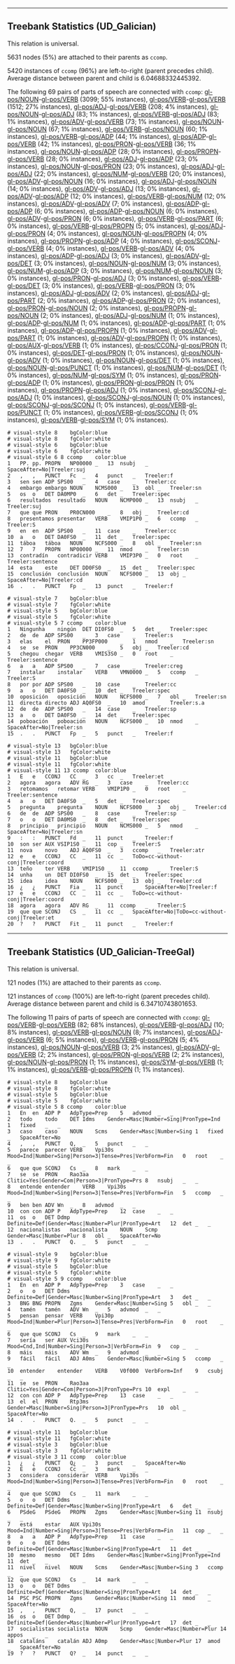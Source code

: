 

--------------------------------------------------------------------------------

## Treebank Statistics (UD_Galician)

This relation is universal.

5631 nodes (5%) are attached to their parents as `ccomp`.

5420 instances of `ccomp` (96%) are left-to-right (parent precedes child).
Average distance between parent and child is 6.04688332445392.

The following 69 pairs of parts of speech are connected with `ccomp`: [gl-pos/NOUN]()-[gl-pos/VERB]() (3099; 55% instances), [gl-pos/VERB]()-[gl-pos/VERB]() (1512; 27% instances), [gl-pos/ADJ]()-[gl-pos/VERB]() (208; 4% instances), [gl-pos/NOUN]()-[gl-pos/ADJ]() (83; 1% instances), [gl-pos/VERB]()-[gl-pos/ADJ]() (83; 1% instances), [gl-pos/ADV]()-[gl-pos/VERB]() (73; 1% instances), [gl-pos/NOUN]()-[gl-pos/NOUN]() (67; 1% instances), [gl-pos/VERB]()-[gl-pos/NOUN]() (60; 1% instances), [gl-pos/VERB]()-[gl-pos/ADP]() (44; 1% instances), [gl-pos/ADP]()-[gl-pos/VERB]() (42; 1% instances), [gl-pos/PRON]()-[gl-pos/VERB]() (36; 1% instances), [gl-pos/NOUN]()-[gl-pos/ADP]() (28; 0% instances), [gl-pos/PROPN]()-[gl-pos/VERB]() (28; 0% instances), [gl-pos/ADJ]()-[gl-pos/ADP]() (23; 0% instances), [gl-pos/NOUN]()-[gl-pos/PRON]() (23; 0% instances), [gl-pos/ADJ]()-[gl-pos/ADJ]() (22; 0% instances), [gl-pos/NUM]()-[gl-pos/VERB]() (20; 0% instances), [gl-pos/ADV]()-[gl-pos/NOUN]() (16; 0% instances), [gl-pos/ADJ]()-[gl-pos/NOUN]() (14; 0% instances), [gl-pos/ADV]()-[gl-pos/ADJ]() (13; 0% instances), [gl-pos/ADV]()-[gl-pos/ADP]() (12; 0% instances), [gl-pos/VERB]()-[gl-pos/NUM]() (12; 0% instances), [gl-pos/ADV]()-[gl-pos/ADV]() (7; 0% instances), [gl-pos/ADP]()-[gl-pos/ADP]() (6; 0% instances), [gl-pos/ADP]()-[gl-pos/NOUN]() (6; 0% instances), [gl-pos/ADV]()-[gl-pos/PRON]() (6; 0% instances), [gl-pos/VERB]()-[gl-pos/PART]() (6; 0% instances), [gl-pos/VERB]()-[gl-pos/PROPN]() (5; 0% instances), [gl-pos/ADJ]()-[gl-pos/PRON]() (4; 0% instances), [gl-pos/NOUN]()-[gl-pos/PROPN]() (4; 0% instances), [gl-pos/PROPN]()-[gl-pos/ADP]() (4; 0% instances), [gl-pos/SCONJ]()-[gl-pos/VERB]() (4; 0% instances), [gl-pos/VERB]()-[gl-pos/ADV]() (4; 0% instances), [gl-pos/ADP]()-[gl-pos/ADJ]() (3; 0% instances), [gl-pos/ADV]()-[gl-pos/DET]() (3; 0% instances), [gl-pos/NOUN]()-[gl-pos/NUM]() (3; 0% instances), [gl-pos/NUM]()-[gl-pos/ADP]() (3; 0% instances), [gl-pos/NUM]()-[gl-pos/NOUN]() (3; 0% instances), [gl-pos/PRON]()-[gl-pos/ADJ]() (3; 0% instances), [gl-pos/VERB]()-[gl-pos/DET]() (3; 0% instances), [gl-pos/VERB]()-[gl-pos/PRON]() (3; 0% instances), [gl-pos/ADJ]()-[gl-pos/ADV]() (2; 0% instances), [gl-pos/ADJ]()-[gl-pos/PART]() (2; 0% instances), [gl-pos/ADP]()-[gl-pos/PRON]() (2; 0% instances), [gl-pos/PRON]()-[gl-pos/NOUN]() (2; 0% instances), [gl-pos/PROPN]()-[gl-pos/NOUN]() (2; 0% instances), [gl-pos/ADJ]()-[gl-pos/NUM]() (1; 0% instances), [gl-pos/ADP]()-[gl-pos/NUM]() (1; 0% instances), [gl-pos/ADP]()-[gl-pos/PART]() (1; 0% instances), [gl-pos/ADP]()-[gl-pos/PROPN]() (1; 0% instances), [gl-pos/ADV]()-[gl-pos/PART]() (1; 0% instances), [gl-pos/ADV]()-[gl-pos/PROPN]() (1; 0% instances), [gl-pos/AUX]()-[gl-pos/VERB]() (1; 0% instances), [gl-pos/CCONJ]()-[gl-pos/PRON]() (1; 0% instances), [gl-pos/DET]()-[gl-pos/PRON]() (1; 0% instances), [gl-pos/NOUN]()-[gl-pos/ADV]() (1; 0% instances), [gl-pos/NOUN]()-[gl-pos/DET]() (1; 0% instances), [gl-pos/NOUN]()-[gl-pos/PUNCT]() (1; 0% instances), [gl-pos/NUM]()-[gl-pos/DET]() (1; 0% instances), [gl-pos/NUM]()-[gl-pos/SYM]() (1; 0% instances), [gl-pos/PRON]()-[gl-pos/ADP]() (1; 0% instances), [gl-pos/PRON]()-[gl-pos/PRON]() (1; 0% instances), [gl-pos/PROPN]()-[gl-pos/ADJ]() (1; 0% instances), [gl-pos/SCONJ]()-[gl-pos/ADJ]() (1; 0% instances), [gl-pos/SCONJ]()-[gl-pos/NOUN]() (1; 0% instances), [gl-pos/SCONJ]()-[gl-pos/SCONJ]() (1; 0% instances), [gl-pos/VERB]()-[gl-pos/PUNCT]() (1; 0% instances), [gl-pos/VERB]()-[gl-pos/SCONJ]() (1; 0% instances), [gl-pos/VERB]()-[gl-pos/SYM]() (1; 0% instances).


~~~ conllu
# visual-style 8	bgColor:blue
# visual-style 8	fgColor:white
# visual-style 6	bgColor:blue
# visual-style 6	fgColor:white
# visual-style 6 8 ccomp	color:blue
1	PP.	pp.	PROPN	NP00000	_	13	nsubj	_	SpaceAfter=No|Treeler:suj
2	,	,	PUNCT	Fc	_	4	punct	_	Treeler:f
3	sen	sen	ADP	SPS00	_	4	case	_	Treeler:cc
4	embargo	embargo	NOUN	NCMS000	_	13	obl	_	Treeler:sn
5	os	o	DET	DA0MP0	_	6	det	_	Treeler:spec
6	resultados	resultado	NOUN	NCMP000	_	13	nsubj	_	Treeler:suj
7	que	que	PRON	PR0CN000	_	8	obj	_	Treeler:cd
8	presentamos	presentar	VERB	VMIP1P0	_	6	ccomp	_	Treeler:S
9	en	en	ADP	SPS00	_	11	case	_	Treeler:cc
10	a	o	DET	DA0FS0	_	11	det	_	Treeler:spec
11	táboa	táboa	NOUN	NCFS000	_	8	obl	_	Treeler:sn
12	7	7	PROPN	NP00000	_	11	nmod	_	Treeler:sn
13	contradín	contradicir	VERB	VMIP3P0	_	0	root	_	Treeler:sentence
14	esta	este	DET	DD0FS0	_	15	det	_	Treeler:spec
15	conclusión	conclusión	NOUN	NCFS000	_	13	obj	_	SpaceAfter=No|Treeler:cd
16	.	.	PUNCT	Fp	_	13	punct	_	Treeler:f

~~~


~~~ conllu
# visual-style 7	bgColor:blue
# visual-style 7	fgColor:white
# visual-style 5	bgColor:blue
# visual-style 5	fgColor:white
# visual-style 5 7 ccomp	color:blue
1	Ningunha	ningún	DET	DI0FS0	_	5	det	_	Treeler:spec
2	de	de	ADP	SPS00	_	3	case	_	Treeler:s
3	elas	el	PRON	PP3FP000	_	1	nmod	_	Treeler:sn
4	se	se	PRON	PP3CN000	_	5	obj	_	Treeler:cd
5	chegou	chegar	VERB	VMIS3S0	_	0	root	_	Treeler:sentence
6	a	a	ADP	SPS00	_	7	case	_	Treeler:creg
7	instalar	instalar	VERB	VMN0000	_	5	ccomp	_	Treeler:S
8	por	por	ADP	SPS00	_	10	case	_	Treeler:cc
9	a	o	DET	DA0FS0	_	10	det	_	Treeler:spec
10	oposición	oposición	NOUN	NCFS000	_	7	obl	_	Treeler:sn
11	directa	directo	ADJ	AQ0FS0	_	10	amod	_	Treeler:s.a
12	de	de	ADP	SPS00	_	14	case	_	Treeler:sp
13	a	o	DET	DA0FS0	_	14	det	_	Treeler:spec
14	poboación	poboación	NOUN	NCFS000	_	10	nmod	_	SpaceAfter=No|Treeler:sn
15	.	.	PUNCT	Fp	_	5	punct	_	Treeler:f

~~~


~~~ conllu
# visual-style 13	bgColor:blue
# visual-style 13	fgColor:white
# visual-style 11	bgColor:blue
# visual-style 11	fgColor:white
# visual-style 11 13 ccomp	color:blue
1	E	e	CCONJ	CC	_	3	cc	_	Treeler:et
2	agora	agora	ADV	RG	_	3	case	_	Treeler:cc
3	retomamos	retomar	VERB	VMIP1P0	_	0	root	_	Treeler:sentence
4	a	o	DET	DA0FS0	_	5	det	_	Treeler:spec
5	pregunta	pregunta	NOUN	NCFS000	_	3	obj	_	Treeler:cd
6	de	de	ADP	SPS00	_	8	case	_	Treeler:sp
7	o	o	DET	DA0MS0	_	8	det	_	Treeler:spec
8	principio	principio	NOUN	NCMS000	_	5	nmod	_	SpaceAfter=No|Treeler:sn
9	:	:	PUNCT	Fd	_	11	punct	_	Treeler:f
10	son	ser	AUX	VSIP1S0	_	11	cop	_	Treeler:S
11	nova	novo	ADJ	AQ0FS0	_	3	ccomp	_	Treeler:atr
12	e	e	CCONJ	CC	_	11	cc	_	ToDo=cc-without-conj|Treeler:coord
13	teño	ter	VERB	VMIP1S0	_	11	ccomp	_	Treeler:S
14	unha	un	DET	DI0FS0	_	15	det	_	Treeler:spec
15	idea	idea	NOUN	NCFS000	_	13	obj	_	Treeler:cd
16	¿	¿	PUNCT	Fia	_	11	punct	_	SpaceAfter=No|Treeler:f
17	e	e	CCONJ	CC	_	11	cc	_	ToDo=cc-without-conj|Treeler:coord
18	agora	agora	ADV	RG	_	11	ccomp	_	Treeler:S
19	que	que	SCONJ	CS	_	11	cc	_	SpaceAfter=No|ToDo=cc-without-conj|Treeler:et
20	?	?	PUNCT	Fit	_	11	punct	_	Treeler:f

~~~




--------------------------------------------------------------------------------

## Treebank Statistics (UD_Galician-TreeGal)

This relation is universal.

121 nodes (1%) are attached to their parents as `ccomp`.

121 instances of `ccomp` (100%) are left-to-right (parent precedes child).
Average distance between parent and child is 6.34710743801653.

The following 11 pairs of parts of speech are connected with `ccomp`: [gl-pos/VERB]()-[gl-pos/VERB]() (82; 68% instances), [gl-pos/VERB]()-[gl-pos/ADJ]() (10; 8% instances), [gl-pos/VERB]()-[gl-pos/NOUN]() (8; 7% instances), [gl-pos/ADJ]()-[gl-pos/VERB]() (6; 5% instances), [gl-pos/VERB]()-[gl-pos/PRON]() (5; 4% instances), [gl-pos/NOUN]()-[gl-pos/VERB]() (3; 2% instances), [gl-pos/ADV]()-[gl-pos/VERB]() (2; 2% instances), [gl-pos/PRON]()-[gl-pos/VERB]() (2; 2% instances), [gl-pos/NOUN]()-[gl-pos/PRON]() (1; 1% instances), [gl-pos/SYM]()-[gl-pos/VERB]() (1; 1% instances), [gl-pos/VERB]()-[gl-pos/PROPN]() (1; 1% instances).


~~~ conllu
# visual-style 8	bgColor:blue
# visual-style 8	fgColor:white
# visual-style 5	bgColor:blue
# visual-style 5	fgColor:white
# visual-style 5 8 ccomp	color:blue
1	En	en	ADP	P	AdpType=Prep	5	advmod	_	_
2	todo	todo	DET	Idms	Gender=Masc|Number=Sing|PronType=Ind	1	fixed	_	_
3	caso	caso	NOUN	Scms	Gender=Masc|Number=Sing	1	fixed	_	SpaceAfter=No
4	,	,	PUNCT	Q,	_	5	punct	_	_
5	parece	parecer	VERB	Vpi30s	Mood=Ind|Number=Sing|Person=3|Tense=Pres|VerbForm=Fin	0	root	_	_
6	que	que	SCONJ	Cs	_	8	mark	_	_
7	se	se	PRON	Rao3aa	Clitic=Yes|Gender=Com|Person=3|PronType=Prs	8	nsubj	_	_
8	entende	entender	VERB	Vpi30s	Mood=Ind|Number=Sing|Person=3|Tense=Pres|VerbForm=Fin	5	ccomp	_	_
9	ben	ben	ADV	Wn	_	8	advmod	_	_
10	con	con	ADP	P	AdpType=Prep	12	case	_	_
11	os	o	DET	Ddmp	Definite=Def|Gender=Masc|Number=Plur|PronType=Art	12	det	_	_
12	nacionalistas	nacionalista	NOUN	Scmp	Gender=Masc|Number=Plur	8	obl	_	SpaceAfter=No
13	.	.	PUNCT	Q.	_	5	punct	_	_

~~~


~~~ conllu
# visual-style 9	bgColor:blue
# visual-style 9	fgColor:white
# visual-style 5	bgColor:blue
# visual-style 5	fgColor:white
# visual-style 5 9 ccomp	color:blue
1	En	en	ADP	P	AdpType=Prep	3	case	_	_
2	o	o	DET	Ddms	Definite=Def|Gender=Masc|Number=Sing|PronType=Art	3	det	_	_
3	BNG	BNG	PROPN	Zgms	Gender=Masc|Number=Sing	5	obl	_	_
4	tamén	tamén	ADV	Wn	_	5	advmod	_	_
5	pensan	pensar	VERB	Vpi30p	Mood=Ind|Number=Plur|Person=3|Tense=Pres|VerbForm=Fin	0	root	_	_
6	que	que	SCONJ	Cs	_	9	mark	_	_
7	sería	ser	AUX	Vci30s	Mood=Cnd,Ind|Number=Sing|Person=3|VerbForm=Fin	9	cop	_	_
8	máis	máis	ADV	Wm	_	9	advmod	_	_
9	fácil	fácil	ADJ	A0ms	Gender=Masc|Number=Sing	5	ccomp	_	_
10	entender	entender	VERB	V0f000	VerbForm=Inf	9	csubj	_	_
11	se	se	PRON	Rao3aa	Clitic=Yes|Gender=Com|Person=3|PronType=Prs	10	expl	_	_
12	con	con	ADP	P	AdpType=Prep	13	case	_	_
13	el	el	PRON	Rtp3ms	Gender=Masc|Number=Sing|Person=3|PronType=Prs	10	obl	_	SpaceAfter=No
14	.	.	PUNCT	Q.	_	5	punct	_	_

~~~


~~~ conllu
# visual-style 11	bgColor:blue
# visual-style 11	fgColor:white
# visual-style 3	bgColor:blue
# visual-style 3	fgColor:white
# visual-style 3 11 ccomp	color:blue
1	¿	¿	PUNCT	Q¿	_	3	punct	_	SpaceAfter=No
2	E	e	CCONJ	Cc	_	3	mark	_	_
3	considera	considerar	VERB	Vpi30s	Mood=Ind|Number=Sing|Person=3|Tense=Pres|VerbForm=Fin	0	root	_	_
4	que	que	SCONJ	Cs	_	11	mark	_	_
5	o	o	DET	Ddms	Definite=Def|Gender=Masc|Number=Sing|PronType=Art	6	det	_	_
6	PSdeG	PSdeG	PROPN	Zgms	Gender=Masc|Number=Sing	11	nsubj	_	_
7	está	estar	AUX	Vpi30s	Mood=Ind|Number=Sing|Person=3|Tense=Pres|VerbForm=Fin	11	cop	_	_
8	a	a	ADP	P	AdpType=Prep	11	case	_	_
9	o	o	DET	Ddms	Definite=Def|Gender=Masc|Number=Sing|PronType=Art	11	det	_	_
10	mesmo	mesmo	DET	Idms	Gender=Masc|Number=Sing|PronType=Ind	11	det	_	_
11	nivel	nivel	NOUN	Scms	Gender=Masc|Number=Sing	3	ccomp	_	_
12	que	que	SCONJ	Cs	_	14	mark	_	_
13	o	o	DET	Ddms	Definite=Def|Gender=Masc|Number=Sing|PronType=Art	14	det	_	_
14	PSC	PSC	PROPN	Zgms	Gender=Masc|Number=Sing	11	nmod	_	SpaceAfter=No
15	,	,	PUNCT	Q,	_	17	punct	_	_
16	os	o	DET	Ddmp	Definite=Def|Gender=Masc|Number=Plur|PronType=Art	17	det	_	_
17	socialistas	socialista	NOUN	Scmp	Gender=Masc|Number=Plur	14	appos	_	_
18	cataláns	catalán	ADJ	A0mp	Gender=Masc|Number=Plur	17	amod	_	SpaceAfter=No
19	?	?	PUNCT	Q?	_	14	punct	_	_

~~~


